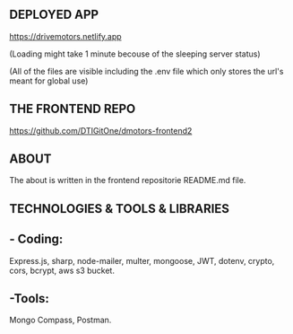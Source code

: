 ## DEPLOYED APP
https://drivemotors.netlify.app

(Loading might take 1 minute becouse of the sleeping server status)

(All of the files are visible including the .env file which only stores the url's meant for global use)

## THE FRONTEND REPO
https://github.com/DTIGitOne/dmotors-frontend2

## ABOUT
The about is written in the frontend repositorie README.md file.

## TECHNOLOGIES & TOOLS & LIBRARIES
## - Coding:
Express.js, sharp, node-mailer, multer, mongoose, JWT, dotenv, crypto, cors, bcrypt, aws s3 bucket.

## -Tools:
Mongo Compass, Postman.

